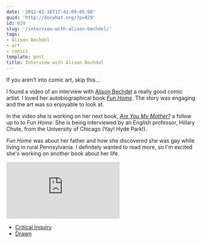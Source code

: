 ```yaml
---
date: '2012-02-16T17:42:09-05:00'
guid: 'http://docwhat.org/?p=829'
id: 829
slug: '/interview-with-alison-bechdel/'
tags:
- Alison Bechdel
- art
- comics
template: post
title: Interview with Alison Bechdel
---
```


If you aren't into comic art, skip this...

I found a video of an interview with
[Alison Bechdel](http://dykestowatchoutfor.com/alison-bechdel) a really good
comic artist. I loved her autobiographical book
[_Fun Home_](http://amzn.to/2FZvzHn). The story was engaging and the art was so
enjoyable to look at.

In the video she is working on her next book,
[_Are You My Mother?_](http://amzn.to/2Ixrxo1) a follow up to to _Fun Home_. She
is being interviewed by an English professor, Hillary Chute, from the University
of Chicago (Yay! Hyde Park!).

_Fun Home_ was about her father and how she discovered she was gay while living
in rural Pennsylvania. I definitely wanted to read more, so I'm excited she's
working on another book about her life.

<iframe src="https://player.vimeo.com/video/33401723" frameborder="0" webkitallowfullscreen mozallowfullscreen allowfullscreen></iframe>

- [Critical Inquiry](http://criticalinquiry.uchicago.edu/hillary_chute_interviews_alison_bechdel)
- [Drawn](http://blog.drawn.ca/post/17266237356/via-hillary-chute-interviews-alison-bechdel)
